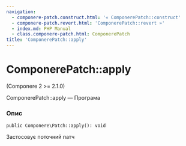 ```yaml
---
navigation:
  - componere-patch.construct.html: '« ComponerePatch::construct'
  - componere-patch.revert.html: 'ComponerePatch::revert »'
  - index.md: PHP Manual
  - class.componere-patch.html: ComponerePatch
title: 'ComponerePatch::apply'
---
```

# ComponerePatch::apply

(Componere 2 >= 2.1.0)

ComponerePatch::apply — Програма

### Опис

```methodsynopsis
public Componere\Patch::apply(): void
```

Застосовує поточний патч
